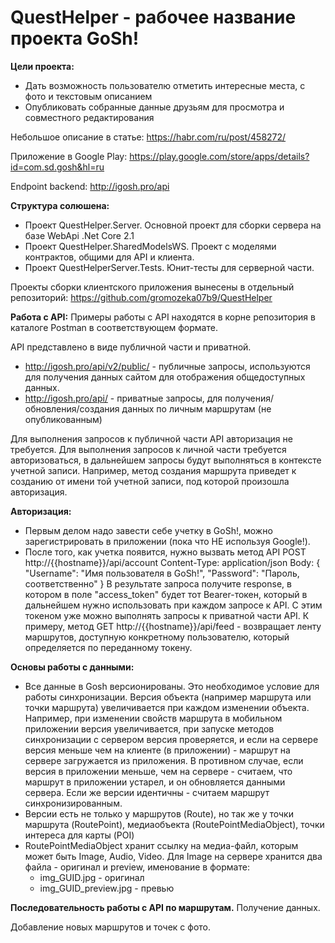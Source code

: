 # QuestHelper - рабочее название проекта GoSh!
**Цели проекта:**
- Дать возможность пользователю отметить интересные места, с фото и текстовым описанием
- Опубликовать собранные данные друзьям для просмотра и совместного редактирования

Небольшое описание в статье:
https://habr.com/ru/post/458272/

Приложение в Google Play:
https://play.google.com/store/apps/details?id=com.sd.gosh&hl=ru

Endpoint backend:
http://igosh.pro/api

**Структура солюшена:**
- Проект QuestHelper.Server. Основной проект для сборки сервера на базе WebApi .Net Core 2.1
- Проект QuestHelper.SharedModelsWS. Проект с моделями контрактов, общими для API и клиента.
- Проект QuestHelperServer.Tests. Юнит-тесты для серверной части.

Проекты сборки клиентского приложения вынесены в отдельный репозиторий:
https://github.com/gromozeka07b9/QuestHelper

**Работа с API:**
Примеры работы с API находятся в корне репозитория в каталоге Postman в соответствующем формате.

API представлено в виде публичной части и приватной.
* http://igosh.pro/api/v2/public/ - публичные запросы, используются для получения данных сайтом для отображения общедоступных данных.
* http://igosh.pro/api/ - приватные запросы, для получения/обновления/создания данных по личным маршрутам (не опубликованным)

Для выполнения запросов к публичной части API авторизация не требуется.
Для выполнения запросов к личной части требуется авторизоваться, в дальнейшем запросы будут выполняться в контексте учетной записи.
Например, метод создания маршрута приведет к созданию от имени той учетной записи, под которой произошла авторизация.

**Авторизация:**
- Первым делом надо завести себе учетку в GoSh!, можно зарегистрировать в приложении (пока что НЕ используя Google!).
- После того, как учетка появится, нужно вызвать метод API POST http://{{hostname}}/api/account
Content-Type: application/json
Body:
{
  "Username": "Имя пользователя в GoSh!",
  "Password": "Пароль, соответственно"
}
В результате запроса получите response, в котором в поле "access_token" будет тот Bearer-токен, который в дальнейшем нужно использовать при каждом запросе к API.
С этим токеном уже можно выполнять запросы к приватной части API.
К примеру, метод GET http://{{hostname}}/api/feed - возвращает ленту маршрутов, доступную конкретному пользователю, который определяется по переданному токену.

**Основы работы с данными:**
* Все данные в Gosh версионированы. Это необходимое условие для работы синхронизации. Версия объекта (например маршрута или точки маршрута) увеличивается при каждом изменении объекта. Например, при изменении свойств маршрута в мобильном приложении версия увеличивается, при запуске методов синхронизации с сервером версия проверяется, и если на сервере версия меньше чем на клиенте (в приложении) - маршрут на сервере загружается из приложения. В противном случае, если версия в приложении меньше, чем на сервере - считаем, что маршрут в приложении устарел, и он обновляется данными сервера. Если же версии идентичны - считаем маршрут синхронизированным.
* Версии есть не только у маршрутов (Route), но так же у точки маршрута (RoutePoint), медиаобъекта (RoutePointMediaObject), точки интереса для карты (POI)
* RoutePointMediaObject хранит ссылку на медиа-файл, которым может быть Image, Audio, Video. Для Image на сервере хранится два файла - оригинал и preview, именование в формате:
  * img_GUID.jpg - оригинал
  * img_GUID_preview.jpg - превью

**Последовательность работы с API по маршрутам.**
Получение данных.


Добавление новых маршрутов и точек с фото.
